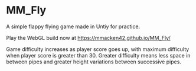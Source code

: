 # MM_Fly
A simple flappy flying game made in Untiy for practice.

Play the WebGL build now at https://mmacken42.github.io/MM_Fly/

Game difficulty increases as player score goes up, with maximum difficulty when player score is greater than 30. Greater difficulty means less space in between pipes and greater height variations between successive pipes.
